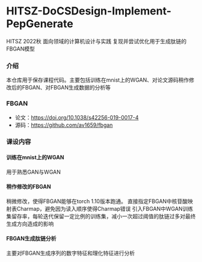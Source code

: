# HITSZ-DoCSDesign-Implement-PepGenerate
HITSZ 2022秋 面向领域的计算机设计与实践 复现并尝试优化用于生成肽链的FBGAN模型

### 介绍
  本仓库用于保存课程代码。主要包括训练在mnist上的WGAN、对论文源码稍作修改后的FBGAN、对FBGAN生成数据的分析等

### FBGAN 
+ 论文：https://doi.org/10.1038/s42256-019-0017-4
+ 源码：https://github.com/av1659/fbgan

### 课设内容
#### 训练在mnist上的WGAN
用于熟悉GAN与WGAN

#### 稍作修改的FBGAN
稍微修改，使得FBGAN能够在torch 1.10版本跑通。
直接指定FBGAN中核苷酸映射表Charmap，避免因为读入顺序使得Charmap错误
引入FBGAN中WGAN训练集留存率，每轮迭代保留一定比例的训练集，减小一次超过阈值的肽链过多对最终生成方向造成的影响

#### FBGAN生成肽链分析
主要对FBGAN生成序列的数字特征和理化特征进行分析

